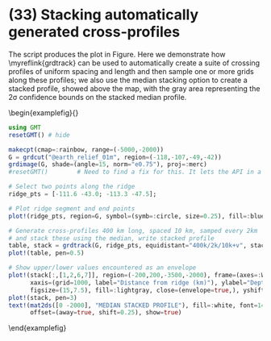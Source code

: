 # (33) Stacking automatically generated cross-profiles

The script produces the plot in Figure. Here we demonstrate how \myreflink{grdtrack} can be used to
automatically create a suite of crossing profiles of uniform spacing and length and then sample one
or more grids along these profiles; we also use the median stacking option to create a stacked profile,
showed above the map, with the gray area representing the 2σ confidence bounds on the stacked median profile.

\begin{examplefig}{}
```julia
using GMT
resetGMT() # hide

makecpt(cmap=:rainbow, range=(-5000,-2000))
G = grdcut("@earth_relief_01m", region=(-118,-107,-49,-42))
grdimage(G, shade=(angle=15, norm="e0.75"), proj=:merc)
#resetGMT()        # Need to find a fix for this. It lets the API in a geog mode

# Select two points along the ridge
ridge_pts = [-111.6 -43.0; -113.3 -47.5];

# Plot ridge segment and end points
plot!(ridge_pts, region=G, symbol=(symb=:circle, size=0.25), fill=:blue, pen=(2,:blue))

# Generate cross-profiles 400 km long, spaced 10 km, samped every 2km
# and stack these using the median, write stacked profile
table, stack = grdtrack(G, ridge_pts, equidistant="400k/2k/10k+v", stack="m+s")
plot!(table, pen=0.5)

# Show upper/lower values encountered as an envelope
plot!(stack[:,[1,2,6,7]], region=(-200,200,-3500,-2000), frame=(axes=:WSne, annot=:auto, ticks=:auto),
      xaxis=(grid=1000, label="Distance from ridge (km)"), ylabel="Depth (m)",
      figsize=(15,7.5), fill=:lightgray, close=(envelope=true,), yshift=16)
plot!(stack, pen=3)
text!(mat2ds([0 -2000], "MEDIAN STACKED PROFILE"), fill=:white, font=14, justify=:TC,
      offset=(away=true, shift=0.25), show=true)
```
\end{examplefig}
